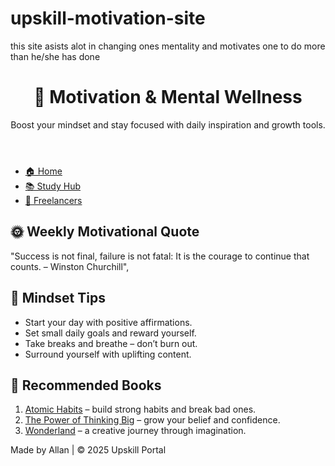 # upskill-motivation-site
this site asists alot in changing ones mentality and motivates one to do more than he/she has done

<!-- 
  Author: Allan Mulewa Mukare (Proper Upskill Format)
  Date: June 11, 2025
-->

<!DOCTYPE html>
<html lang="en">
<head>
  <meta charset="UTF-8">
  <title>Motivation & Wellness</title>
  <link rel="stylesheet" href="style.css">
</head>
<body>

  <header>
    <h1>🧠 Motivation & Mental Wellness</h1>
    <p>Boost your mindset and stay focused with daily inspiration and growth tools.</p>
  </header>

  <nav>
    <ul>
      <li><a href="index.html">🏠 Home</a></li>
      <li><a href="study.html">📚 Study Hub</a></li>
      <li><a href="freelancers.html">🤝 Freelancers</a></li>
    </ul>
  </nav>

  <section>
    <h2>🌞 Weekly Motivational Quote</h2>
    <p id="quote-box">"Success is not final, failure is not fatal: It is the courage to continue that counts. – Winston Churchill",</p>
  </section>

  <section>
    <h2>💪 Mindset Tips</h2>
    <ul>
      <li>Start your day with positive affirmations.</li>
      <li>Set small daily goals and reward yourself.</li>
      <li>Take breaks and breathe – don’t burn out.</li>
      <li>Surround yourself with uplifting content.</li>
    </ul>
  </section>

  <section>
    <h2>📖 Recommended Books</h2>
    <ol>
      <li><a href="https://www.amazon.com/Atomic-Habits-James-Clear/dp/0735211299" target="_blank">Atomic Habits</a> – build strong habits and break bad ones.</li>
      <li><a href="https://www.amazon.com/Magic-Thinking-Big-David-Schwartz/dp/0671646788" target="_blank">The Power of Thinking Big</a> – grow your belief and confidence.</li>
      <li><a href="https://www.amazon.com/Through-Looking-Glass-Lewis-Carroll/dp/1503222683" target="_blank">Wonderland</a> – a creative journey through imagination.</li>
    </ol>
  </section>

  <footer>
    <p>Made by Allan | © 2025 Upskill Portal</p>
  </footer>

  <!-- JavaScript for Random Quote -->
  <script>
    const quotes = [
      "Success is not final, failure is not fatal: It is the courage to continue that counts. – Winston Churchill",
      "Believe you can and you're halfway there. – Theodore Roosevelt",
      "Start where you are. Use what you have. Do what you can. – Arthur Ashe",
      "The only way to do great work is to love what you do. – Steve Jobs",
      "Push yourself, because no one else is going to do it for you.",
      "It always seems impossible until it's done. – Nelson Mandela"
    ];

    const quoteBox = document.getElementById("quote-box");
    const randomIndex = Math.floor(Math.random() * quotes.length);
    quoteBox.innerText = quotes[randomIndex];
  </script>

</body>
</html>




